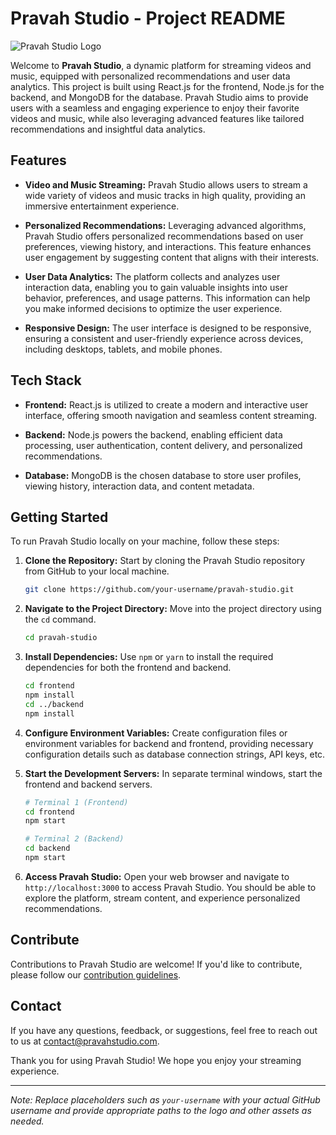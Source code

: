 # Pravah Studio - Project README

![Pravah Studio Logo](logo.png)

Welcome to **Pravah Studio**, a dynamic platform for streaming videos and music, equipped with personalized recommendations and user data analytics. This project is built using React.js for the frontend, Node.js for the backend, and MongoDB for the database. Pravah Studio aims to provide users with a seamless and engaging experience to enjoy their favorite videos and music, while also leveraging advanced features like tailored recommendations and insightful data analytics.

## Features

- **Video and Music Streaming:** Pravah Studio allows users to stream a wide variety of videos and music tracks in high quality, providing an immersive entertainment experience.

- **Personalized Recommendations:** Leveraging advanced algorithms, Pravah Studio offers personalized recommendations based on user preferences, viewing history, and interactions. This feature enhances user engagement by suggesting content that aligns with their interests.

- **User Data Analytics:** The platform collects and analyzes user interaction data, enabling you to gain valuable insights into user behavior, preferences, and usage patterns. This information can help you make informed decisions to optimize the user experience.

- **Responsive Design:** The user interface is designed to be responsive, ensuring a consistent and user-friendly experience across devices, including desktops, tablets, and mobile phones.

## Tech Stack

- **Frontend:** React.js is utilized to create a modern and interactive user interface, offering smooth navigation and seamless content streaming.

- **Backend:** Node.js powers the backend, enabling efficient data processing, user authentication, content delivery, and personalized recommendations.

- **Database:** MongoDB is the chosen database to store user profiles, viewing history, interaction data, and content metadata.

## Getting Started

To run Pravah Studio locally on your machine, follow these steps:

1. **Clone the Repository:** Start by cloning the Pravah Studio repository from GitHub to your local machine.

    ```bash
    git clone https://github.com/your-username/pravah-studio.git
    ```

2. **Navigate to the Project Directory:** Move into the project directory using the `cd` command.

    ```bash
    cd pravah-studio
    ```

3. **Install Dependencies:** Use `npm` or `yarn` to install the required dependencies for both the frontend and backend.

    ```bash
    cd frontend
    npm install
    cd ../backend
    npm install
    ```

4. **Configure Environment Variables:** Create configuration files or environment variables for backend and frontend, providing necessary configuration details such as database connection strings, API keys, etc.

5. **Start the Development Servers:** In separate terminal windows, start the frontend and backend servers.

    ```bash
    # Terminal 1 (Frontend)
    cd frontend
    npm start

    # Terminal 2 (Backend)
    cd backend
    npm start
    ```

6. **Access Pravah Studio:** Open your web browser and navigate to `http://localhost:3000` to access Pravah Studio. You should be able to explore the platform, stream content, and experience personalized recommendations.

## Contribute

Contributions to Pravah Studio are welcome! If you'd like to contribute, please follow our [contribution guidelines](CONTRIBUTING.md).

## Contact

If you have any questions, feedback, or suggestions, feel free to reach out to us at [contact@pravahstudio.com](mailto:contact@pravahstudio.com).

Thank you for using Pravah Studio! We hope you enjoy your streaming experience.

---

*Note: Replace placeholders such as `your-username` with your actual GitHub username and provide appropriate paths to the logo and other assets as needed.*
